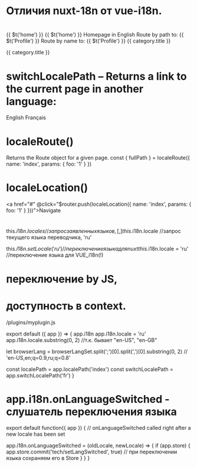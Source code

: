 # Отличия nuxt-18n от vue-i18n.

# <nuxt-link>
<nuxt-link :to="localePath('index')">{{ $t('home') }}</nuxt-link>
<nuxt-link :to="localePath('/')">{{ $t('home') }}</nuxt-link>
<nuxt-link :to="localePath('index', 'en')">Homepage in English</nuxt-link>
<nuxt-link :to="localePath('/app/profile')">Route by path to: {{ $t('Profile') }}</nuxt-link>
<nuxt-link :to="localePath('app-profile')">Route by name to: {{ $t('Profile') }}</nuxt-link>
<nuxt-link :to="localePath({ name: 'category-slug', params: { slug: category.slug } })">{{ category.title }}</nuxt-link>

<!-- It's also allowed to omit 'name' and 'path'. -->
<nuxt-link :to="localePath({ params: { slug: 'ball' } })">{{ category.title }}</nuxt-link>



# switchLocalePath – Returns a link to the current page in another language:
<nuxt-link :to="switchLocalePath('en')">English</nuxt-link>
<nuxt-link :to="switchLocalePath('fr')">Français</nuxt-link>




# localeRoute()
Returns the Route object for a given page.
const { fullPath } = localeRoute({ name: 'index', params: { foo: '1' } })


# localeLocation()
<a href="#" @click="$router.push(localeLocation({ name: 'index', params: { foo: '1' } }))">Navigate</a>



# 
this.$i18n.locales       //запрос заявленных языков, [{}, ]
this.$i18n.locale        //запрос текущего языка переводчика, 'ru'

this.$i18n.setLocale('ru')   //переключение языка для nuxt
this.$i18n.locale = 'ru'     //переключение языка для VUE_i18n(!)



# переключение by JS, 
# доступность в context.
/plugins/myplugin.js

export default ({ app }) => {
  app.i18n
  app.i18n.locale = 'ru'
  app.i18n.locale.substring(0, 2)   //т.к. бывает "en-US", "en-GB"

  let browserLang = browserLangSet.split(';')[0].split(',')[0].substring(0, 2)   // 'en-US,en;q=0.9,ru;q=0.8'

  const localePath = app.localePath('index')
  const switchLocalePath = app.switchLocalePath('fr')
}


# app.i18n.onLanguageSwitched - слушатель переключения языка
export default function({ app }) {
  // onLanguageSwitched called right after a new locale has been set

  app.i18n.onLanguageSwitched = (oldLocale, newLocale) => {
    if (app.store) {
      app.store.commit('tech/setLangSwitched', true)   // при переключении языка сохраняем его в Store
    }
  }
}